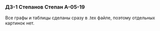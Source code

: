 ### ДЗ-1 Степанов Степан А-05-19
Все графы и таблицы сделаны сразу в .tex файле, поэтому отдельных картинок нет.
